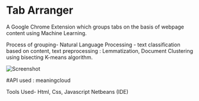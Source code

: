# Tab Arranger

A Google Chrome Extension which groups tabs on the basis of webpage content using Machine Learning.

Process of grouping-
Natural Language Processing - text classification based on content, text preprocessing : Lemmatization,
Document Clustering using bisecting K-means algorithm.

![Screenshot](https://www.github.com/soc3/TabORanger/tabOranger.png)


#API used :
meaningcloud

Tools Used-
Html, Css, Javascript
Netbeans (IDE)

